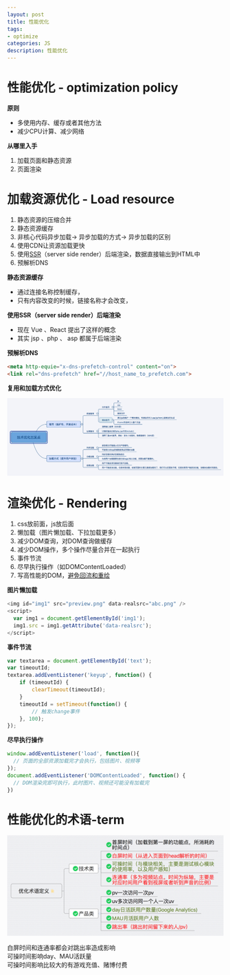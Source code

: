 ```yaml
---
layout: post
title: 性能优化
tags:
- optimize
categories: JS
description: 性能优化
---
```


# 性能优化 - optimization policy

**原则** 

- 多使用内存、缓存或者其他方法  
- 减少CPU计算、减少网络

**从哪里入手**

1. 加载页面和静态资源  
2. 页面渲染  

# 加载资源优化 - Load resource

1. 静态资源的压缩合并  
2. 静态资源缓存  
3. 非核心代码异步加载-> 异步加载的方式-> 异步加载的区别  
4. 使用CDN让资源加载更快  
5. 使用[SSR](http://www.jianshu.com/p/1e63f434051d)（server side render）后端渲染，数据直接输出到HTML中  
6. 预解析DNS

**静态资源缓存**

- 通过连接名称控制缓存，<script src="abc_1.js"></script>
- 只有内容改变的时候，链接名称才会改变，<script src="abc_2.js"></script>

**使用SSR（server side render）后端渲染**

- 现在 Vue 、React 提出了这样的概念
- 其实 jsp 、php 、 asp 都属于后端渲染

**预解析DNS**

```html
<meta http-equie="x-dns-prefetch-control" content="on">
<link rel="dns-prefetch" href="//host_name_to_prefetch.com">
```

**复用和加载方式优化**

<div class="rd">
    <img src="/assets/images/2017/10-11-12/11-20-2.png" alt="">
</div>

# 渲染优化 - Rendering

1. css放前面，js放后面  
2. 懒加载（图片懒加载、下拉加载更多）  
3. 减少DOM查询，对DOM查询做缓存  
4. 减少DOM操作，多个操作尽量合并在一起执行  
5. 事件节流  
6. 尽早执行操作（如DOMContentLoaded） 
7. 写高性能的DOM，[避免回流和重绘](http://pengyouyi.site/css/2016/12/19/js-repaint-reflow) 

**图片懒加载**
```js
<img id="img1" src="preview.png" data-realsrc="abc.png" />
<script>
  var img1 = document.getElementById('img1');
  img1.src = img1.getAttribute('data-realsrc');
</script>
```

**事件节流**
```js
var textarea = document.getElementById('text');
var timeoutId;
textarea.addEventListener('keyup', function() {
	if (timeoutId) {
		clearTimeout(timeoutId);
	}
	timeoutId = setTimeout(function() {
		// 触发change事件
	}, 100);
});
```

**尽早执行操作**
```js
window.addEventListener('load', function(){
  // 页面的全部资源加载完才会执行，包括图片、视频等
});
document.addEventListener('DOMContentLoaded', function() {
  // DOM渲染完即可执行，此时图片、视频还可能没有加载完
})
```

# 性能优化的术语-term

<div class="rd">
    <img src="/assets/images/2017/10-11-12/11-20-1.png" alt="">
</div>

白屏时间和连通率都会对跳出率造成影响  
可操时间影响day、MAU活跃量  
可操时间影响比较大的有游戏充值、赌博付费  

